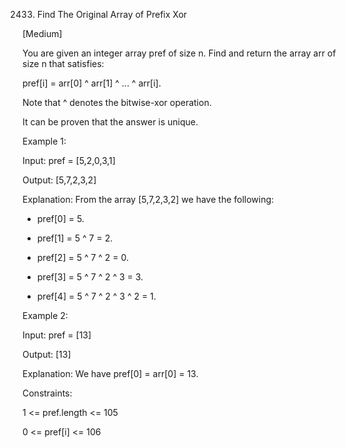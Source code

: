 2433. Find The Original Array of Prefix Xor

[Medium]

You are given an integer array pref of size n. Find and return the array arr of size n that satisfies:

pref[i] = arr[0] ^ arr[1] ^ ... ^ arr[i].

Note that ^ denotes the bitwise-xor operation.

It can be proven that the answer is unique.

Example 1:

Input: pref = [5,2,0,3,1]

Output: [5,7,2,3,2]

Explanation: From the array [5,7,2,3,2] we have the following:

- pref[0] = 5.

- pref[1] = 5 ^ 7 = 2.

- pref[2] = 5 ^ 7 ^ 2 = 0.

- pref[3] = 5 ^ 7 ^ 2 ^ 3 = 3.

- pref[4] = 5 ^ 7 ^ 2 ^ 3 ^ 2 = 1.

Example 2:

Input: pref = [13]

Output: [13]

Explanation: We have pref[0] = arr[0] = 13.

Constraints:

1 <= pref.length <= 105

0 <= pref[i] <= 106